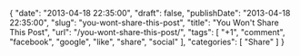 {
    "date": "2013-04-18 22:35:00",
    "draft": false,
    "publishDate": "2013-04-18 22:35:00",
    "slug": "you-wont-share-this-post",
    "title": "You Won't Share This Post",
    "url": "\/you-wont-share-this-post\/",
    "tags": [
        "+1",
        "comment",
        "facebook",
        "google",
        "like",
        "share",
        "social"
    ],
    "categories": [
        "Share"
    ]
}